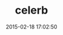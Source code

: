 ---
layout: post
title:  "celerb"
repo:   "skrat/celerb"
date:   2015-02-18 17:02:50
gemurl: https://github.com/skrat/celerb
---